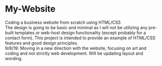 # My-Website
Coding a business website from scratch using HTML/CSS<br>
The design is going to be basic and minimal as I will not be utilizing any pre-built templates or web-host design functionality (except probably for a contact form). This project is intended to provide an example of HTML/CSS features and good design principles. <br>
9/8/19: Moving in a new direction with the website, focusing on art and coding and not strictly web development. Will be updating layout and wording.
